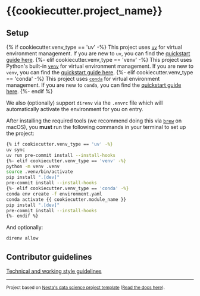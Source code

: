 # {{cookiecutter.project_name}}

## Setup

{% if cookiecutter.venv_type == 'uv' -%}
This project uses [`uv`](https://docs.astral.sh/uv/) for virtual environment management. If you are new to `uv`, you can find the [quickstart guide here](https://docs.astral.sh/uv/getting-started/).
{%- elif cookiecutter.venv_type == 'venv' -%}
This project uses Python's built-in [`venv`](https://docs.python.org/3/library/venv.html) for virtual environment management. If you are new to `venv`, you can find the [quickstart guide here](https://docs.python.org/3/library/venv.html#creating-virtual-environments).
{%- elif cookiecutter.venv_type == 'conda' -%}
This project uses [`conda`](https://docs.conda.io/en/latest/) for virtual environment management. If you are new to `conda`, you can find the [quickstart guide here](https://docs.conda.io/projects/conda/en/latest/user-guide/getting-started.html).
{%- endif %}

We also (optionally) support `direnv` via the `.envrc` file which will automatically activate the environment for you on entry.

After installing the required tools (we recommend doing this via [`brew`](https://brew.sh/) on macOS), you **must** run the following commands in your terminal to set up the project:

```bash
{% if cookiecutter.venv_type == 'uv' -%}
uv sync
uv run pre-commit install --install-hooks
{%- elif cookiecutter.venv_type == 'venv' -%}
python -m venv .venv
source .venv/bin/activate
pip install ".[dev]"
pre-commit install --install-hooks
{%- elif cookiecutter.venv_type == 'conda' -%}
conda env create -f environment.yaml
conda activate {{ cookiecutter.module_name }}
pip install ".[dev]"
pre-commit install --install-hooks
{%- endif %}
```

And optionally:

```bash
direnv allow
```

## Contributor guidelines

[Technical and working style guidelines](https://github.com/nestauk/ds-cookiecutter/blob/master/GUIDELINES.md)

---

<small><p>Project based on <a target="_blank" href="https://github.com/nestauk/ds-cookiecutter">Nesta's data science project template</a>
(<a href="http://nestauk.github.io/ds-cookiecutter">Read the docs here</a>).
</small>
